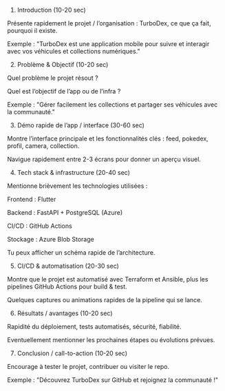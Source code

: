 1. Introduction (10-20 sec)

Présente rapidement le projet / l’organisation : TurboDex, ce que ça fait, pourquoi il existe.

Exemple : "TurboDex est une application mobile pour suivre et interagir avec vos véhicules et collections numériques."

2. Problème & Objectif (10-20 sec)

Quel problème le projet résout ?

Quel est l’objectif de l’app ou de l’infra ?

Exemple : "Gérer facilement les collections et partager ses véhicules avec la communauté."

3. Démo rapide de l’app / interface (30-60 sec)

Montre l’interface principale et les fonctionnalités clés : feed, pokedex, profil, camera, collection.

Navigue rapidement entre 2-3 écrans pour donner un aperçu visuel.

4. Tech stack & infrastructure (20-40 sec)

Mentionne brièvement les technologies utilisées :

Frontend : Flutter

Backend : FastAPI + PostgreSQL (Azure)

CI/CD : GitHub Actions

Stockage : Azure Blob Storage

Tu peux afficher un schéma rapide de l’architecture.

5. CI/CD & automatisation (20-30 sec)

Montre que le projet est automatisé avec Terraform et Ansible, plus les pipelines GitHub Actions pour build & test.

Quelques captures ou animations rapides de la pipeline qui se lance.

6. Résultats / avantages (10-20 sec)

Rapidité du déploiement, tests automatisés, sécurité, fiabilité.

Eventuellement mentionner les prochaines étapes ou évolutions prévues.

7. Conclusion / call-to-action (10-20 sec)

Encourage à tester le projet, contribuer ou visiter le repo.

Exemple : "Découvrez TurboDex sur GitHub et rejoignez la communauté !"
